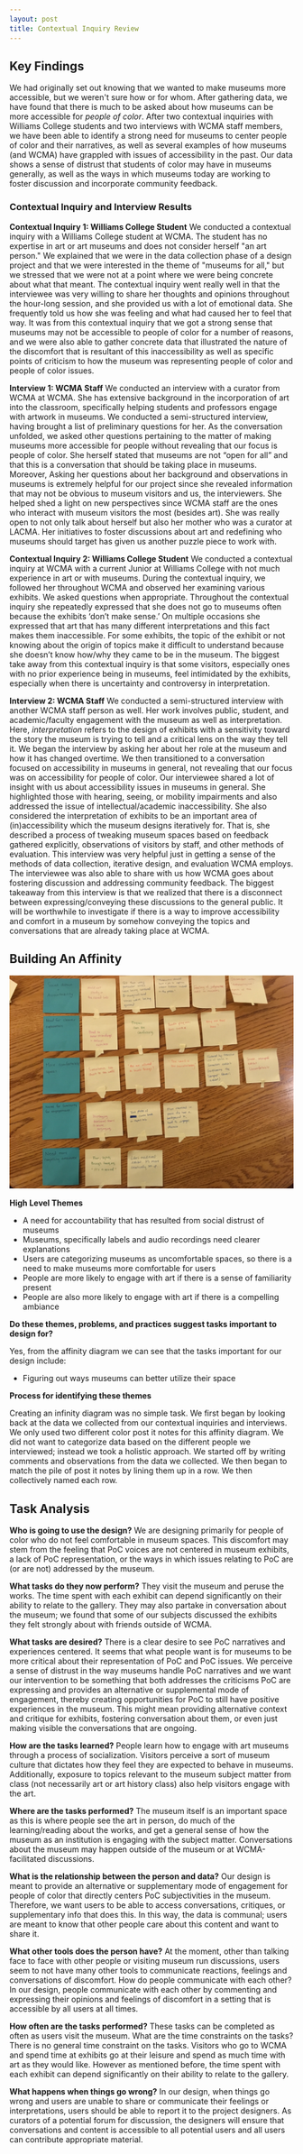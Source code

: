 ```yaml
---
layout: post
title: Contextual Inquiry Review 
---
```


## Key Findings
We had originally set out knowing that we wanted to make museums more accessible, but we weren't sure how or for whom. After gathering data, we have found that there is much to be asked about how museums can be more accessible for _people of color_. After two contextual inquiries with Williams College students and two interviews with WCMA staff members, we have been able to identify a strong need for museums to center people of color and their narratives, as well as several examples of how museums (and WCMA) have grappled with issues of accessibility in the past. Our data shows a sense of distrust that students of color may have in museums generally, as well as the ways in which museums today are working to foster discussion and incorporate community feedback.

### Contextual Inquiry and Interview Results
**Contextual Inquiry 1: Williams College Student**
We conducted a contextual inquiry with a Williams College student at WCMA. The student has no expertise in art or art museums and does not consider herself "an art person." We explained that we were in the data collection phase of a design project and that we were interested in the theme of "museums for all," but we stressed that we were not at a point where we were being concrete about what that meant. The contextual inquiry went really well in that the interviewee was very willing to share her thoughts and opinions throughout the hour-long session, and she provided us with a lot of emotional data. She frequently told us how she was feeling and what had caused her to feel that way. It was from this contextual inquiry that we got a strong sense that museums may not be accessible to people of color for a number of reasons, and we were also able to gather concrete data that illustrated the nature of the discomfort that is resultant of this inaccessibility as well as specific points of criticism to how the museum was representing people of color and people of color issues.

**Interview 1: WCMA Staff**
We conducted an interview with a curator from WCMA at WCMA. She has extensive background in the incorporation of art into the classroom, specifically helping students and professors engage with artwork in museums. We conducted a semi-structured interview, having brought a list of preliminary questions for her. As the conversation unfolded, we asked other questions pertaining to the matter of making museums more accessible for people without revealing that our focus is people of color. She herself stated that museums are not “open for all” and that this is a conversation that should be taking place in museums. Moreover, Asking her questions about her background and observations in museums is extremely helpful for our project since she revealed information that may not be obvious to museum visitors and us, the interviewers. She helped shed a light on new perspectives since WCMA staff are the ones who interact with museum visitors the most (besides art). She was really open to not only talk about herself but also her mother who was a curator at LACMA. Her initiatives to foster discussions about art and redefining who museums should target has given us another puzzle piece to work with. 

**Contextual Inquiry 2: Williams College Student** 
We conducted a contextual inquiry at WCMA with a current Junior at Williams College with not much experience in art or with museums. During the contextual inquiry, we followed her throughout WCMA and observed her examining various exhibits. We asked questions when appropriate. Throughout the contextual inquiry she repeatedly expressed that she does not go to museums often because the exhibits ‘don’t make sense.’ On multiple occasions she expressed that art that has many different interpretations and this fact makes them inaccessible. For some exhibits, the topic of the exhibit or not knowing about the origin of topics make it difficult to understand because she doesn’t know how/why they came to be in the museum. The biggest take away from this contextual inquiry is that some visitors, especially ones with no prior experience being in museums, feel intimidated by the exhibits, especially when there is uncertainty and controversy in interpretation.

**Interview 2: WCMA Staff**
We conducted a semi-structured interview with another WCMA staff person as well. Her work involves public, student, and academic/faculty engagement with the museum as well as interpretation. Here, _interpretation_ refers to the design of exhibits with a sensitivity toward the story the museum is trying to tell and a critical lens on the way they tell it. We began the interview by asking her about her role at the museum and how it has changed overtime. We then transitioned to a conversation focused on accessibility in museums in general, not revealing that our focus was on accessibility for people of color. Our interviewee shared a lot of insight with us about accessibility issues in museums in general. She highlighted those with hearing, seeing, or mobility impairments and also addressed the issue of intellectual/academic inaccessibility. She also considered the interpretation of exhibits to be an important area of (in)accessibility which the museum designs iteratively for. That is, she described a process of tweaking museum spaces based on feedback gathered explicitly, observations of visitors by staff, and other methods of evaluation. This interview was very helpful just in getting a sense of the methods of data collection, iterative design, and evaluation WCMA employs. The interviewee was also able to share with us how WCMA goes about fostering discussion and addressing community feedback. The biggest takeaway from this interview is that we realized that there is a disconnect between expressing/conveying these discussions to the general public. It will be worthwhile to investigate if there is a way to improve accessibility and comfort in a museum by somehow conveying the topics and conversations that are already taking place at WCMA.

## Building An Affinity

![affinity](/img/affinity.JPG)

**High Level Themes**
  * A need for accountability that has resulted from social distrust of museums 
  * Museums, specifically labels and audio recordings need clearer explanations 
  * Users are categorizing museums as uncomfortable spaces, so there is a need to make museums more comfortable for users
  * People are more likely to engage with art if there is a sense of familiarity present 
  * People are also more likely to engage with art if there is a compelling ambiance 

**Do these themes, problems, and practices suggest tasks important to design for?**

Yes, from the affinity diagram we can see that the tasks important for our design include:
  * Figuring out ways museums can better utilize their space

**Process for identifying these themes**

Creating an infinity diagram was no simple task. We first began by looking back at the data we collected from our contextual inquiries and interviews. We only used two different color post it notes for this affinity diagram. We did not want to categorize data based on the different people we interviewed; instead we took a holistic approach. We started off by writing comments and observations from the data we collected. We then began to match the pile of post it notes by lining them up in a row. We then collectively named each row. 


## Task Analysis
**Who is going to use the design?**
We are designing primarily for people of color who do not feel comfortable in museum spaces. This discomfort may stem from the feeling that PoC voices are not centered in museum exhibits, a lack of PoC representation, or the ways in which issues relating to PoC are (or are not) addressed by the museum.

**What tasks do they now perform?**
They visit the museum and peruse the works. The time spent with each exhibit can depend significantly on their ability to relate to the gallery. They may also partake in conversation about the museum; we found that some of our subjects discussed the exhibits they felt strongly about with friends outside of WCMA.

**What tasks are desired?**
	There is a clear desire to see PoC narratives and experiences centered. It seems that what people want is for museums to be more critical about their representation of PoC and PoC issues. We perceive a sense of distrust in the way museums handle PoC narratives and we want our intervention to be something that both addresses the criticisms PoC are expressing and provides an alternative or supplemental mode of engagement, thereby creating opportunities for PoC to still have positive experiences in the museum. This might mean providing alternative context and critique for exhibits, fostering conversation about them, or even just making visible the conversations that are ongoing.

**How are the tasks learned?**
People learn how to engage with art museums through a process of socialization. Visitors perceive a sort of museum culture that dictates how they feel they are expected to behave in museums. Additionally, exposure to topics relevant to the museum subject matter from class (not necessarily art or art history class) also help visitors engage with the art.

**Where are the tasks performed?**
The museum itself is an important space as this is where people see the art in person, do much of the learning/reading about the works, and get a general sense of how the museum as an institution is engaging with the subject matter. Conversations about the museum may happen outside of the museum or at WCMA-facilitated discussions.

**What is the relationship between the person and data?**
Our design is meant to provide an alternative or supplementary mode of engagement for people of color that directly centers PoC subjectivities in the museum. Therefore, we want users to be able to access conversations, critiques, or supplementary info that does this. In this way, the data is communal; users are meant to know that other people care about this content and want to share it.

**What other tools does the person have?**
At the moment, other than talking face to face with other people or visiting museum run discussions, users seem to not have many other tools to communicate reactions, feelings and conversations of discomfort. 
How do people communicate with each other?
In our design, people communicate with each other by commenting and expressing their opinions and feelings of discomfort in a setting that is accessible by all users at all times. 


**How often are the tasks performed?**
These tasks can be completed as often as users visit the museum. 
What are the time constraints on the tasks?
There is no general time constraint on the tasks. Visitors who go to WCMA and spend time at exhibits go at their leisure and spend as much time with art as they would like. However as mentioned before, the time spent with each exhibit can depend significantly on their ability to relate to the gallery. 

**What happens when things go wrong?**
In our design, when things go wrong and users are unable to share or communicate their feelings or interpretations, users should be able to report it to the project designers. As curators of a potential forum for discussion, the designers will ensure that conversations and content is accessible to all potential users and all users can contribute appropriate material. 


